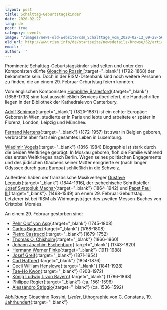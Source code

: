 ```yaml
---
layout: post
title: Schalttag-Geburtstagskinder
date: 2020-02-27
lang: de
post: true
category: events
image: "/images/news-old-website/csm_Schalttage_vom_2020-02-12_09-28-56_bdbbf75c0d.png"
old_url: http://www.rism.info/de/startseite/newsdetails/browse/62/article/64/musical-leap-year-babies.html
email: ''
author: ''
---
```


Prominente Schalttag-Geburtstagskinder sind selten und unter den Komponisten dürfte [Gioachino Rossini](https://opac.rism.info/search?View=rism&q=Gioachino%20Rossini){:target="_blank"} (1792-1868) der bekannteste sein. Doch in der RISM-Datenbank sind noch weitere Personen zu finden, die an einem 29. Februar Geburtstag feiern konnten.

Vom englischen Komponisten [Humphrey Bralesford](https://opac.rism.info/search?View=rism&q=Humphrey%20Bralesford){:target="_blank"} (1658-1733) sind fast ausschließlich Services überliefert, die Handschriften liegen in der Bibliothek der Kathedrale von Canterbury.

[Adolf Schimon](https://opac.rism.info/search?View=rism&q=Adolf%20Schimon){:target="_blank"} (1820-1887) ist ein echter Europäer: Geboren in Wien, studierte er in Paris und lebte und arbeitete er später in Florenz, London, Leipzig und München.

[Fernand Mertens](https://opac.rism.info/search?View=rism&q=Fernand%20Mertens){:target="_blank"} (1872-1957) ist zwar in Belgien geboren, verbrachte aber fast sein gesamtes Leben in Luxemburg.

[Wladimir Vogels](https://opac.rism.info/search?View=rism&q=Wladimir%20Vogel){:target="_blank"} (1896-1984) Biographie ist stark durch die beiden Weltkriege geprägt. In Moskau geboren, floh die Familie während des ersten Weltkrieges nach Berlin. Wegen seines politischen Engagements und des jüdischen Glaubens seiner Mutter emigrierte er (nach langer Odyssee durch ganz Europa) schließlich in die Schweiz.

Außerdem haben der französische Musikverleger [Gustave Legouix](https://opac.rism.info/search?View=rism&q=Gustave%20Legouix){:target="_blank"} (1844-1916), der tschechische Schriftsteller [Josef Svatopluk Machar](https://opac.rism.info/search?View=rism&q=Josef%20Svatopluk%20Machar){:target="_blank"} (1864-1942) und [Papst Paul III](https://opac.rism.info/search?id=990042175&View=rism){:target="_blank"}. (1468-1549) an einem 29. Februar Geburtstag. Letzterer ist bei RISM als Widmungsträger des zweiten Messen-Buches von Cristobal Morales.

An einem 29. Februar gestorben sind:

- [Pehr Olof von Asp](https://opac.rism.info/search?View=rism&q=Pehr%20Olof%20von%20Asp){:target="_blank"} (1745-1808)
- [Carlos Baguer](https://opac.rism.info/search?View=rism&q=Carlos%20Baguer){:target="_blank"} (1768-1808)
- [Pietro Castrucci](https://opac.rism.info/search?View=rism&q=Pietro%20Castrucci){:target="_blank"} (1679-1752)
- [Thomas O. Chisholm](https://opac.rism.info/search?View=rism&q=Thomas%20Chisholm){:target="_blank"} (1866-1960)
- [Johann Joachim Eschenburg](https://opac.rism.info/search?View=rism&q=Johann%20Joachim%20Eschenburg){:target="_blank"} (1743-1820)
- [Hermann Werner Finke](https://opac.rism.info/search?View=rism&q=Hermann%20Werner%20Finke){:target="_blank"} (1911-1988)
- [Josef Greif](https://opac.rism.info/search?View=rism&q=Josef%20Greif){:target="_blank"} (1871-1954)
- [Carl Haffner](https://opac.rism.info/search?View=rism&q=Carl%20Haffner){:target="_blank"} (1804-1876)
- [Cecil William Henslowe](https://opac.rism.info/search?View=rism&q=Cecil%20William%20Henslowe){:target="_blank"} (1841-1928)
- [Tae-Ho Kwon](https://opac.rism.info/search?View=rism&q=Tae-Ho%20Kwon){:target="_blank"} (1903-1972)
- [König Ludwig I. von Bayern](https://opac.rism.info/search?View=rism&q=Ludwig%20I%20K%C3%B6nig%20von%20Bayern){:target="_blank"} (1786-1868)
- [Philippe Rogier](https://opac.rism.info/search?View=rism&q=Philippe%20Rogier){:target="_blank"} (ca. 1561-1596)
- [Alessandro Striggio](https://opac.rism.info/search?View=rism&q=Alessandro%20Striggio){:target="_blank"} (ca. 1536-1592)

_Abbildung_: Gioachino Rossini, _Lieder_, [Lithographie von C. Constans, 19. Jahrhundert](http://tudigit.ulb.tu-darmstadt.de/show/his-Port-R-0115-a/0001/image){:target="_blank"}


